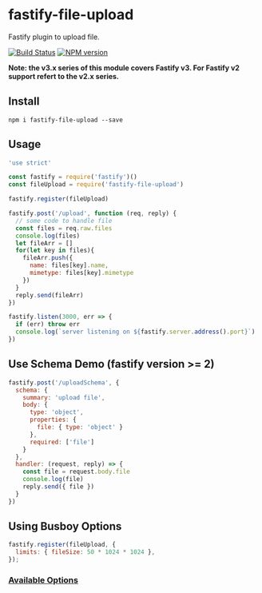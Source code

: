 # fastify-file-upload

Fastify plugin to upload file.

[![Build Status](https://travis-ci.org/huangang/fastify-file-upload.svg?branch=master)](https://travis-ci.org/huangang/fastify-file-upload)
[![NPM version](https://img.shields.io/npm/v/fastify-file-upload.svg?style=flat)](https://www.npmjs.com/package/fastify-file-upload)

__Note: the v3.x series of this module covers Fastify v3. For Fastify v2 support refert to the v2.x series.__

## Install
```
npm i fastify-file-upload --save
```
## Usage

```js
'use strict'

const fastify = require('fastify')()
const fileUpload = require('fastify-file-upload')

fastify.register(fileUpload)

fastify.post('/upload', function (req, reply) {
  // some code to handle file
  const files = req.raw.files
  console.log(files)
  let fileArr = []
  for(let key in files){
    fileArr.push({
      name: files[key].name,
      mimetype: files[key].mimetype
    })
  }
  reply.send(fileArr)
})

fastify.listen(3000, err => {
  if (err) throw err
  console.log(`server listening on ${fastify.server.address().port}`)
})
```
## Use Schema Demo (fastify version >= 2)
``` js
fastify.post('/uploadSchema', {
  schema: {
    summary: 'upload file',
    body: {
      type: 'object',
      properties: {
        file: { type: 'object' }
      },
      required: ['file']
    }
  },
  handler: (request, reply) => {
    const file = request.body.file
    console.log(file)
    reply.send({ file })
  }
})
```

## Using Busboy Options
```js
fastify.register(fileUpload, {
  limits: { fileSize: 50 * 1024 * 1024 },
});
```
### [Available Options](https://github.com/richardgirges/express-fileupload#available-options)
